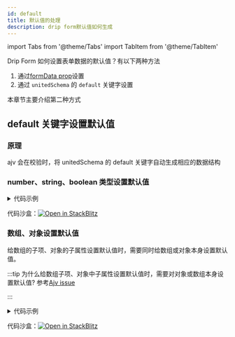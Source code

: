 ```yaml
---
id: default
title: 默认值的处理
description: drip form默认值如何生成
---
```


import Tabs from '@theme/Tabs'
import TabItem from '@theme/TabItem'

Drip Form 如何设置表单数据的默认值？有以下两种方法

1. 通过[formData prop](../../API/formProp/formData)设置
1. 通过 `unitedSchema` 的 `default` 关键字设置

本章节主要介绍第二种方式

## default 关键字设置默认值

### 原理

ajv 会在校验时，将 unitedSchema 的 default 关键字自动生成相应的数据结构

### number、string、boolean 类型设置默认值

<details>
<summary>代码示例</summary>

在 `unitedSchema` 中配置 `default` 关键字来设置表单初始值。
<Tabs>

<TabsItem value="App" label="App.tsx">

```tsx
import DripForm from '@jdfed/drip-form'
import antd from '@jdfed/drip-form-theme-antd'
import unitedSchema from './unitedSchema'
import '@jdfed/drip-form/dist/index.css'
import '@jdfed/drip-form-theme-antd/dist/index.css'
import 'antd/dist/antd.css'

function App() {
  return (
    <DripForm
      // 表单配置文件
      unitedSchema={unitedSchema}
      // 导入组件
      uiComponents={{ antd }}
    ></DripForm>
  )
}

export default App
```

</TabsItem>

<TabsItem value="unitedSchema" label="unitedSchema.ts">

```tsx
// 表单配置文件

export default {
  type: 'object',
  showError: 'change',
  ui: {},
  theme: 'antd',
  schema: [
    {
      type: 'string',
      title: '输入框',
      //highlight-next-line
      default: '111',
      ui: {
        type: 'text',
        style: {
          width: '100%',
        },
        theme: 'antd',
      },
      fieldKey: 'text_PYtl7v',
    },
    {
      type: 'number',
      title: '数字输入框',
      //highlight-next-line
      default: 222,
      ui: {
        type: 'number',
        theme: 'antd',
      },
      fieldKey: 'number_WzUFr4',
    },
    {
      type: 'boolean',
      title: '开关',
      //highlight-next-line
      default: true,
      ui: {
        type: 'switch',
        theme: 'antd',
      },
      fieldKey: 'switch_2CKiKE',
    },
  ],
}
```

</TabsItem>

</Tabs>

</details>

代码沙盒：[![Open in StackBlitz](https://developer.stackblitz.com/img/open_in_stackblitz.svg)](https://stackblitz.com/edit/drip-form-t7g2dl?file=src/unitedSchema.ts)

### 数组、对象设置默认值

给数组的子项、对象的子属性设置默认值时，需要同时给数组或对象本身设置默认值。

:::tip 为什么给数组子项、对象中子属性设置默认值时，需要对对象或数组本身设置默认值?
参考[Ajv issue](https://github.com/ajv-validator/ajv/issues/1299#issuecomment-706587043)

:::

<details>
<summary>代码示例</summary>

在 `unitedSchema` 中配置 `default` 关键字来设置表单初始值。
<Tabs>

<TabsItem value="App" label="App.tsx">

```tsx
import DripForm from '@jdfed/drip-form'
import antd from '@jdfed/drip-form-theme-antd'
import unitedSchema from './unitedSchema'
import '@jdfed/drip-form/dist/index.css'
import '@jdfed/drip-form-theme-antd/dist/index.css'
import 'antd/dist/antd.css'

function App() {
  return (
    <DripForm
      // 表单配置文件
      unitedSchema={unitedSchema}
      // 导入组件
      uiComponents={{ antd }}
    ></DripForm>
  )
}

export default App
```

</TabsItem>

<TabsItem value="unitedSchema" label="unitedSchema.ts">

```tsx showLineNumbers
// 表单配置文件

export default {
  showError: 'change',
  type: 'object',
  ui: {},
  theme: 'antd',
  schema: [
    {
      type: 'array',
      title: '数组容器',
      ui: {
        mode: 'add',
        type: 'array',
      },
      items: {
        type: 'object',
        title: '',
        ui: {
          type: 'object',
        },
        schema: [
          {
            type: 'boolean',
            title: '开关',
            ui: {
              type: 'switch',
            },
						//highlight-next-line
            default: true,
            fieldKey: 'switch_mDJ7Lz',
          },
          {
            type: 'string',
            title: '单选',
            ui: {
              type: 'radio',
              options: [
                {
                  label: '是',
                  value: 1,
                },
                {
                  label: '否',
                  value: 0,
                },
              ],
            },
						//highlight-next-line
            default: 1,
            fieldKey: '0',
          },
        ],
      },
			//highlight-next-line
      default: [{ '0': 1, switch_mDJ7Lz: true }],
      fieldKey: 'array_4LrpU6',
    },
    {
      type: 'object',
      title: '对象容器',
      ui: {
        type: 'object',
      },
      schema: [
        {
          type: 'string',
          title: '文本',
          ui: {
            type: 'text',
          },
          default: '文本框',
          fieldKey: 'null_VsLlWt',
        },
      ],
			//highlight-next-line
      default: {},
      fieldKey: 'object_lcALiU',
    },
  ],
};

```

</TabsItem>

</Tabs>

</details>

代码沙盒：[![Open in StackBlitz](https://developer.stackblitz.com/img/open_in_stackblitz.svg)](https://stackblitz.com/edit/drip-form-cldinq?file=src/unitedSchema.ts)

